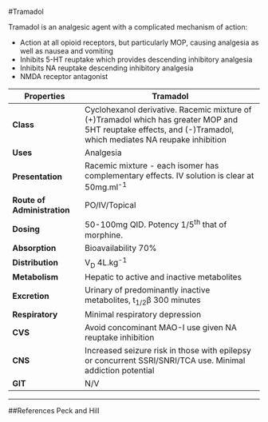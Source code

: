 #Tramadol

Tramadol is an analgesic agent with a complicated mechanism of action:
* Action at all opioid receptors, but particularly MOP, causing analgesia as well as nausea and vomiting
* Inhibits 5-HT reuptake which provides descending inhibitory analgesia 
* Inhibits NA reuptake descending inhibitory analgesia
* NMDA receptor antagonist

| Properties | Tramadol |
| -- | -- |
| **Class** | Cyclohexanol derivative. Racemic mixture of (+)Tramadol which has greater MOP and 5HT reuptake effects, and (-)Tramadol, which mediates NA reupake inhibition|
| **Uses** | Analgesia |
|**Presentation**| Racemic mixture - each isomer has complementary effects. IV solution is clear at 50mg.ml<sup>-1</sup>|
| **Route of Administration** | PO/IV/Topical |
| **Dosing** | 50-100mg QID. Potency 1/5<sup>th</sup> that of morphine. |
| **Absorption** | Bioavailability 70% |
|**Distribution**| V<sub>D</sub> 4L.kg<sup>-1</sup> |
|**Metabolism**|Hepatic to active and inactive metabolites|
|**Excretion** |Urinary of predominantly inactive metabolites, t<sub>1/2</sub>β 300 minutes|
|**Respiratory**|Minimal respiratory depression|
|**CVS**|Avoid concominant MAO-I use given NA reuptake inhibition|
|**CNS**|Increased seizure risk in those with epilepsy or concurrent SSRI/SNRI/TCA use. Minimal addiction potential|
|**GIT**|N/V|

---
##References
Peck and Hill